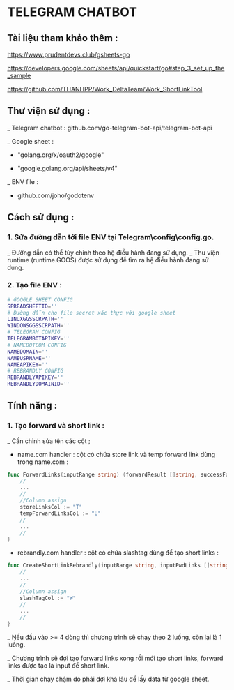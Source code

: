 # TELEGRAM CHATBOT

## Tài liệu tham khảo thêm :

https://www.prudentdevs.club/gsheets-go

https://developers.google.com/sheets/api/quickstart/go#step_3_set_up_the_sample

https://github.com/THANHPP/Work_DeltaTeam/Work_ShortLinkTool

## Thư viện sử dụng :

_ Telegram chatbot : github.com/go-telegram-bot-api/telegram-bot-api

_ Google sheet : 

- "golang.org/x/oauth2/google"

- "google.golang.org/api/sheets/v4"


_ ENV file : 

- github.com/joho/godotenv
  

## Cách sử dụng :

### 1. Sửa đường dẫn tới file ENV tại **Telegram\config\config.go**.
_ Đường dẫn có thể tùy chỉnh theo hệ điều hành đang sử dụng.
_ Thư viện runtime (runtime.GOOS) được sử dụng để tìm ra hệ điều hành đang sử dụng.

### 2. Tạo file ENV :
```bash
# GOOGLE SHEET CONFIG
SPREADSHEETID=''
# Đường dẫn cho file secret xác thực với google sheet
LINUXGGSSCRPATH='' 
WINDOWSGGSSCRPATH=''
# TELEGRAM CONFIG
TELEGRAMBOTAPIKEY=''
# NAMEDOTCOM CONFIG
NAMEDOMAIN=''
NAMEUSRNAME=''
NAMEAPIKEY=''
# REBRANDLY CONFIG
REBRANDLYAPIKEY=''
REBRANDLYDOMAINID=''

```

## Tính năng :

### 1. Tạo forward và short link :

_ Cần chỉnh sửa tên các cột ;

- name.com handler : cột có chứa store link và temp forward link dùng trong name.com :
```go
func ForwardLinks(inputRange string) (forwardResult []string, successForwardCount int, errorForwardCount int) {
    //
    ...
    //
    //Column assign
    storeLinksCol := "T"
    tempForwardLinksCol := "U"
    //
    ...
    //
}
```

- rebrandly.com handler : cột có chứa slashtag dùng để tạo short links :
```go
func CreateShortLinkRebrandly(inputRange string, inputFwdLinks []string) (shortLinkResult []string, successCount int, errorCount int, usedCount int) {
    //
    ...
    //
    //Column assign
    slashTagCol := "W"
    //
    ...
    //
}
```

_ Nếu đầu vào >= 4 dòng thì chương trình sẽ chạy theo 2 luồng, còn lại là 1 luồng.

_ Chương trình sẽ đợi tạo forward links xong rồi mới tạo short links, forward links được tạo là input để short link.

_ Thời gian chạy chậm do phải đợi khá lâu để lấy data từ google sheet.